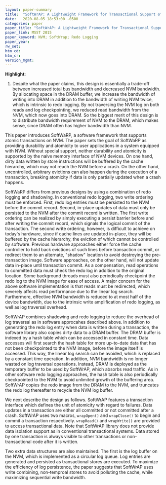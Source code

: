 ```yaml
---
layout: paper-summary
title:  "SoftWrAP: A Lightweight Framework for Transactional Support of Storage Class Memory"
date:   2020-08-05 18:53:00 -0500
categories: paper
paper_title: "SoftWrAP: A Lightweight Framework for Transactional Support of Storage Class Memory"
paper_link: MSST 2015
paper_keyword: NVM; SoftWrap; Redo Logging
paper_year: 
rw_set:
htm_cd:
htm_cr:
version_mgmt:
---
```


**Highlight:**

1. Despite what the paper claims, this design is essentially a trade-off between increased total bus bandwidth and decreased
   NVM bandwidth. By allocating space in the DRAM buffer, we increase the bandwidth of writing into DRAM in addition to
   the bandwidth of writing NVM twice, which is intrinsic to redo logging. By not traversing the NVM log on both reads 
   and log checkpointing, we reduced read bandwidth from the NVM, which now goes into DRAM.
   So the biggest merit of this design is to distribute bandwidth requirement of NVM to the DRAM, which makes sense, since
   DRAM often has higher bandwidth than NVM.

This paper introduces SoftWaRP, a software framework that supports atomic transactions on NVM. The paper sets the goal
of SoftWaRP as providing durability and atomicity to user applications in a system equipped with NVM. Without special
support, neither durability and atomicity is supported by the naive memory interface of NVM devices. On one hand, 
dirty data written by store instructions will be buffered by the cache hierarchy, which may not reach the NVM before
a crash. On the other hand, uncontrolled, arbitrary evictions can also happen during the execution of a transaction, breaking 
atomicity if data is only partially updated when a crash happens.

SoftWaRP differs from previous designs by using a combination of redo logging and shadowing. In conventional redo
logging, two write ordering must be enforced. First, redo log entries must be persisted to the NVM before the commit
record. Second, in-place updates of data must only be persisted to the NVM after the commit record is written. The
first write ordering can be realized by simply executing a persist barrier before and after writing the commit record,
which signals the logical commit of the transaction. The second write ordering, however, is difficult to achieve on today's
hardware, since if cache lines are updated in-place, they will be buffered by the cache hierarchy, the eviction of which
cannot be controlled by software. Previous hardware approaches either force the cache controller to hold back evictions
of such lines before transaction commit, or redirect them to an alternate, "shadow" location to avoid destroying the 
pre-transaction image. Software approaches, on the other hand, will not update data in-place until transaction commit. 
As a compensation, read operations to committed data must check the redo log in addition to the original location.
Some background threads must also periodically checkpoint the redo log to the NVM image for ease of access. 
A major concern for the above software implementation is that reads must be redirected, which severely affects read 
performance due to the linear log search. Furthermore, effective NVM bandwidth is reduced to at most half of the 
device bandwidth, due to the intrinsic write amplification of redo logging, as well as log traversal overhead.

SoftWrAP combines shadowing and redo logging to reduce the overhead of log traversal as in software approcahes described
above. In addition to generating the redo log entry when data is written during a transaction, the software library also
copies dirty data to a DRAM buffer. The DRAM buffer is indexed by a hash table which can be accessed in constant time. 
Data accesses will first search the hash table for more up-to-date data that has not been checkpointed to the NVM image,
before the image itself is accessed. This way, the linear log search can be avoided, which is replaced by a constant 
time operation. In addition, NVM bandwidth is no longer wasted on log traversal operations. Instead, DRAM is deployed 
as the temporary buffer to be used by SoftWrAP, which absorbs read traffic. 
As in other software redo logging approaches, the hash table is also periodically checkpointed to the NVM to avoid 
unlimited growth of the buffering area. SoftWrAP copies the redo image from the DRAM to the NVM, and truncates the
redo log thereafter to recycle the NVM log buffer.

We next describe the design as follows. SoftWrAP features a transaction interface which defines the unit of atomicity
with regard to failures.
Data updates in a transaction are either all committed or not committed after a crash.
SoftWrAP uses two macros, `wrapOpen()` and `wrapClose()` to begin and commit a transaction respectively. `wrapRead()`
and `wrapWrite()` are provided to access transactional data. Note that SoftWrAP library does not provide data isolation
support as in conventional transactional systems. Data stored by one transaction is always visible to other transactions
or non-transactional code after it is written. 

Two extra data structures are also maintained. The first is the log buffer on the NVM, which is implemented as a circular
log queue. Log entries are generated and persisted as transactional stores are executed. To maximize the efficiency of 
log persistence, the paper suggests that SoftWrAP uses write combining, non-temproal stores to avoid polluting the 
cache, while maximizing sequential write bandwidth.
